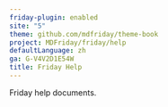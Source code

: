 ```yaml
---
friday-plugin: enabled
site: "5"
theme: github.com/mdfriday/theme-book
project: MDFriday/friday/help
defaultLanguage: zh
ga: G-V4V2D1E54W
title: Friday Help
---
```


Friday help documents.